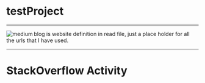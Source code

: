 ﻿# testProject

---

<a href = https://eresh-zealous.medium.com/><img align="left" alt="medium" src="https://img.shields.io/badge/medium-%2312100E.svg?&style=for-the-badge&logo=medium&logoColor=white" /></a> 
blog is website definition in read file, just a place holder for all the urls that I have used.


---
# StackOverflow Activity
<!-- STACKOVERFLOW:START -->
<!-- STACKOVERFLOW:END -->
